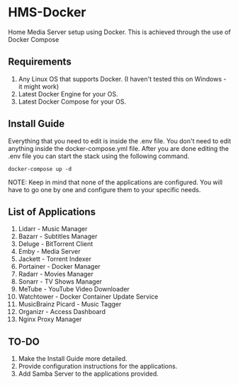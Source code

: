 # HMS-Docker
Home Media Server setup using Docker.
This is achieved through the use of Docker Compose

## Requirements
1. Any Linux OS that supports Docker. (I haven't tested this on Windows - it might work)
2. Latest Docker Engine for your OS.
3. Latest Docker Compose for your OS.

## Install Guide
Everything that you need to edit is inside the .env file. You don't need to edit anything inside the docker-compose.yml file.
After you are done editing the .env file you can start the stack using the following command.

    docker-compose up -d
NOTE: Keep in mind that none of the applications are configured. You will have to go one by one and configure them to your specific needs.

## List of Applications
1. Lidarr - Music Manager
2. Bazarr - Subtitles Manager
3. Deluge - BitTorrent Client
4. Emby - Media Server
5. Jackett - Torrent Indexer
6. Portainer - Docker Manager
7. Radarr - Movies Manager
8. Sonarr - TV Shows Manager
9. MeTube - YouTube Video Downloader
10. Watchtower - Docker Container Update Service
11. MusicBrainz Picard - Music Tagger
12. Organizr - Access Dashboard
13. Nginx Proxy Manager  

## TO-DO
1. Make the Install Guide more detailed.
2. Provide configuration instructions for the applications.
3. Add Samba Server to the applications provided.
